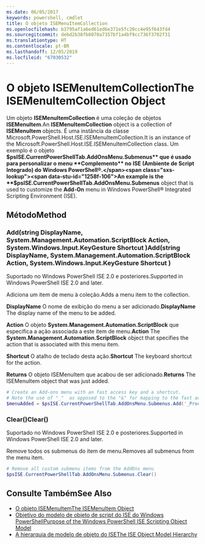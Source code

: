 ```yaml
---
ms.date: 06/05/2017
keywords: powershell, cmdlet
title: O objeto ISEMenuItemCollection
ms.openlocfilehash: b3795af1a6ed61ed6e371e5fc20cc4e95f643fd4
ms.sourcegitcommit: debd2b38fb8070a7357bf1a4bf9cc736f3702f31
ms.translationtype: HT
ms.contentlocale: pt-BR
ms.lasthandoff: 12/05/2019
ms.locfileid: "67030532"
---
```

# <a name="the-isemenuitemcollection-object"></a><span data-ttu-id="1258f-103">O objeto ISEMenuItemCollection</span><span class="sxs-lookup"><span data-stu-id="1258f-103">The ISEMenuItemCollection Object</span></span>

<span data-ttu-id="1258f-104">Um objeto **ISEMenuItemCollection** é uma coleção de objetos **ISEMenuItem**.</span><span class="sxs-lookup"><span data-stu-id="1258f-104">An **ISEMenuItemCollection** object is a collection of **ISEMenuItem** objects.</span></span> <span data-ttu-id="1258f-105">É uma instância da classe Microsoft.PowerShell.Host.ISE.ISEMenuItemCollection.</span><span class="sxs-lookup"><span data-stu-id="1258f-105">It is an instance of the Microsoft.PowerShell.Host.ISE.ISEMenuItemCollection class.</span></span> <span data-ttu-id="1258f-106">Um exemplo é o objeto **$psISE.CurrentPowerShellTab.AddOnsMenu.Submenus** que é usado para personalizar o menu **Complemento** no ISE (Ambiente de Script Integrado) do Windows PowerShell®.</span><span class="sxs-lookup"><span data-stu-id="1258f-106">An example is the **$psISE.CurrentPowerShellTab.AddOnsMenu.Submenus** object that is used to customize the **Add-On** menu in Windows PowerShell® Integrated Scripting Environment (ISE).</span></span>

## <a name="method"></a><span data-ttu-id="1258f-107">Método</span><span class="sxs-lookup"><span data-stu-id="1258f-107">Method</span></span>

### <a name="addstring-displayname-systemmanagementautomationscriptblock-action-systemwindowsinputkeygesture-shortcut-"></a><span data-ttu-id="1258f-108">Add\(string DisplayName, System.Management.Automation.ScriptBlock Action, System.Windows.Input.KeyGesture Shortcut \)</span><span class="sxs-lookup"><span data-stu-id="1258f-108">Add\(string DisplayName, System.Management.Automation.ScriptBlock Action, System.Windows.Input.KeyGesture Shortcut \)</span></span>

<span data-ttu-id="1258f-109">Suportado no Windows PowerShell ISE 2.0 e posteriores.</span><span class="sxs-lookup"><span data-stu-id="1258f-109">Supported in Windows PowerShell ISE 2.0 and later.</span></span>

<span data-ttu-id="1258f-110">Adiciona um item de menu à coleção.</span><span class="sxs-lookup"><span data-stu-id="1258f-110">Adds a menu item to the collection.</span></span>

<span data-ttu-id="1258f-111">**DisplayName** O nome de exibição do menu a ser adicionado.</span><span class="sxs-lookup"><span data-stu-id="1258f-111">**DisplayName** The display name of the menu to be added.</span></span>

<span data-ttu-id="1258f-112">**Action** O objeto **System.Management.Automation.ScriptBlock** que especifica a ação associada a este item de menu.</span><span class="sxs-lookup"><span data-stu-id="1258f-112">**Action** The **System.Management.Automation.ScriptBlock** object that specifies the action that is associated with this menu item.</span></span>

<span data-ttu-id="1258f-113">**Shortcut** O atalho de teclado desta ação.</span><span class="sxs-lookup"><span data-stu-id="1258f-113">**Shortcut** The keyboard shortcut for the action.</span></span>

<span data-ttu-id="1258f-114">**Returns** O objeto ISEMenuItem que acabou de ser adicionado.</span><span class="sxs-lookup"><span data-stu-id="1258f-114">**Returns** The ISEMenuItem object that was just added.</span></span>

```powershell
# Create an Add-ons menu with an fast access key and a shortcut.
# Note the use of "_"  as opposed to the "&" for mapping to the fast access key letter for the menu item.
$menuAdded = $psISE.CurrentPowerShellTab.AddOnsMenu.Submenus.Add('_Process', {Get-Process}, 'Alt+P')
```

### <a name="clear"></a><span data-ttu-id="1258f-115">Clear\(\)</span><span class="sxs-lookup"><span data-stu-id="1258f-115">Clear\(\)</span></span>

<span data-ttu-id="1258f-116">Suportado no Windows PowerShell ISE 2.0 e posteriores.</span><span class="sxs-lookup"><span data-stu-id="1258f-116">Supported in Windows PowerShell ISE 2.0 and later.</span></span>

<span data-ttu-id="1258f-117">Remove todos os submenus do item de menu.</span><span class="sxs-lookup"><span data-stu-id="1258f-117">Removes all submenus from the menu item.</span></span>

```powershell
# Remove all custom submenu items from the AddOns menu
$psISE.CurrentPowerShellTab.AddOnsMenu.Submenus.Clear()
```

## <a name="see-also"></a><span data-ttu-id="1258f-118">Consulte Também</span><span class="sxs-lookup"><span data-stu-id="1258f-118">See Also</span></span>

- [<span data-ttu-id="1258f-119">O objeto ISEMenuItem</span><span class="sxs-lookup"><span data-stu-id="1258f-119">The ISEMenuItem Object</span></span>](The-ISEMenuItem-Object.md)
- [<span data-ttu-id="1258f-120">Objetivo do modelo de objeto de script do ISE do Windows PowerShell</span><span class="sxs-lookup"><span data-stu-id="1258f-120">Purpose of the Windows PowerShell ISE Scripting Object Model</span></span>](Purpose-of-the-Windows-PowerShell-ISE-Scripting-Object-Model.md)
- [<span data-ttu-id="1258f-121">A hierarquia de modelo de objeto do ISE</span><span class="sxs-lookup"><span data-stu-id="1258f-121">The ISE Object Model Hierarchy</span></span>](The-ISE-Object-Model-Hierarchy.md)
